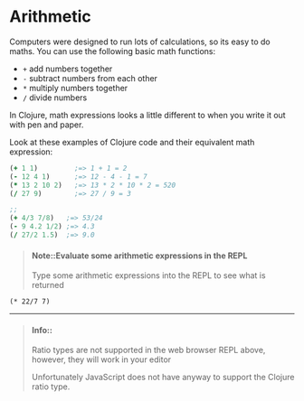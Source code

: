 # Arithmetic

Computers were designed to run lots of calculations, so its easy to do maths.  You can use the following basic math functions:

* `+` add numbers together
* `-` subtract numbers from each other
* `*` multiply numbers together
* `/` divide numbers

In Clojure, math expressions looks a little different to when you write it out with pen and paper.

Look at these examples of Clojure code and their equivalent math expression:

```clojure
(+ 1 1)         ;=> 1 + 1 = 2
(- 12 4 1)      ;=> 12 - 4 - 1 = 7
(* 13 2 10 2)   ;=> 13 * 2 * 10 * 2 = 520
(/ 27 9)        ;=> 27 / 9 = 3

;;
(+ 4/3 7/8)   ;=> 53/24
(- 9 4.2 1/2) ;=> 4.3
(/ 27/2 1.5)  ;=> 9.0
```

> #### Note::Evaluate some arithmetic expressions in the REPL
> Type some arithmetic expressions into the REPL to see what is returned
```eval-clojure
(* 22/7 7)
```

------------------------------------------

> #### Info::
> Ratio types are not supported in the web browser REPL above, however, they will work in your editor
>
> Unfortunately JavaScript does not have anyway to support the Clojure ratio type.

